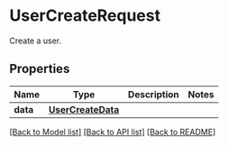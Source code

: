 # UserCreateRequest

Create a user.

## Properties
Name | Type | Description | Notes
------------ | ------------- | ------------- | -------------
**data** | [**UserCreateData**](UserCreateData.md) |  | 

[[Back to Model list]](README.md#documentation-for-models) [[Back to API list]](README.md#documentation-for-api-endpoints) [[Back to README]](README.md)


